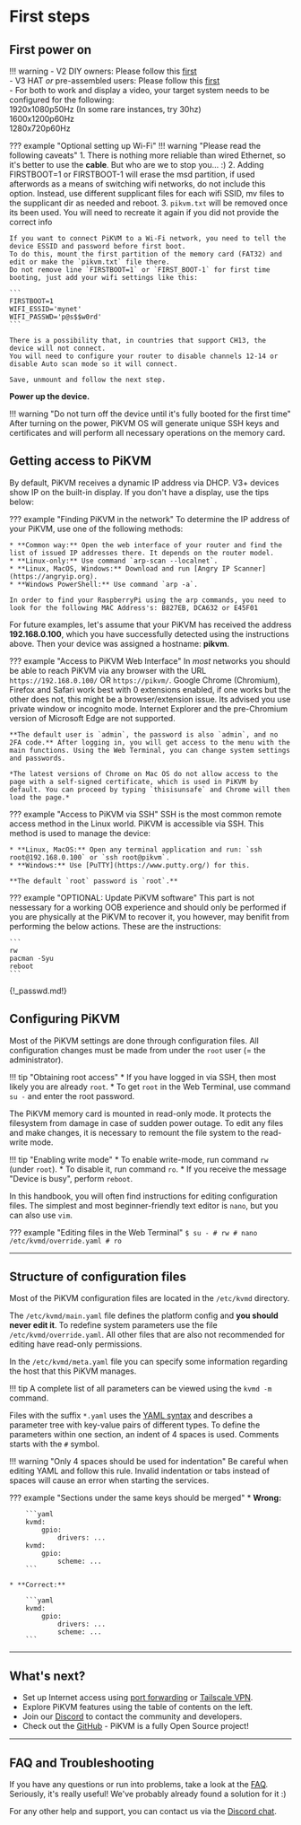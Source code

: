 # First steps

## First power on

!!! warning
    - V2 DIY owners: Please follow this [first](https://github.com/pikvm/pikvm)<br>
    - V3 HAT *or* pre-assembled users: Please follow this [first](https://docs.pikvm.org/v3/)<br>
    - For both to work and display a video, your target system needs to be configured for the following:<br>
        1920x1080p50Hz (In some rare instances, try 30hz)<br>
        1600x1200p60Hz<br>
        1280x720p60Hz<br>
        


??? example "Optional setting up Wi-Fi"
    !!! warning "Please read the following caveats" 
        1. There is nothing more reliable than wired Ethernet, so it's better to use the **cable**. But who are we to stop you... :)
        2. Adding FIRSTBOOT=1 or FIRSTBOOT-1 will erase the msd partition, if used afterwords as a means of switching wifi networks, do not include this option. Instead, use different supplicant files for each wifi SSID, mv files to the supplicant dir as needed and reboot.
        3. `pikvm.txt` will be removed once its been used. You will need to recreate it again if you did not provide the correct info

    If you want to connect PiKVM to a Wi-Fi network, you need to tell the device ESSID and password before first boot.
    To do this, mount the first partition of the memory card (FAT32) and edit or make the `pikvm.txt` file there.
    Do not remove line `FIRSTBOOT=1` or `FIRST_BOOT-1` for first time booting, just add your wifi settings like this:

    ```
    FIRSTBOOT=1
    WIFI_ESSID='mynet'
    WIFI_PASSWD='p@s$$w0rd'
    ```
    
    There is a possibility that, in countries that support CH13, the device will not connect.
    You will need to configure your router to disable channels 12-14 or disable Auto scan mode so it will connect.
        
    Save, unmount and follow the next step.
    
**Power up the device.**

!!! warning "Do not turn off the device until it's fully booted for the first time"
    After turning on the power, PiKVM OS will generate unique SSH keys and certificates and will perform all necessary operations on the memory card.


## Getting access to PiKVM

By default, PiKVM receives a dynamic IP address via DHCP. V3+ devices show IP on the built-in display. If you don't have a display, use the tips below:

??? example "Finding PiKVM in the network"
    To determine the IP address of your PiKVM, use one of the following methods:

    * **Common way:** Open the web interface of your router and find the list of issued IP addresses there. It depends on the router model.
    * **Linux-only:** Use command `arp-scan --localnet`.
    * **Linux, MacOS, Windows:** Download and run [Angry IP Scanner](https://angryip.org).
    * **Windows PowerShell:** Use command `arp -a`.
    
    In order to find your RaspberryPi using the arp commands, you need to look for the following MAC Address's: B827EB, DCA632 or E45F01

For future examples, let's assume that your PiKVM has received the address **192.168.0.100**, which you have successfully detected using the instructions above. Then your device was assigned a hostname: **pikvm**.

??? example "Access to PiKVM Web Interface"
    In *most* networks you should be able to reach PiKVM via any browser with the URL `https://192.168.0.100/` OR `https://pikvm/`. Google Chrome (Chromium), Firefox and Safari work best with 0 extensions enabled, if one works but the other does not, this might be a browser/extension issue. Its advised you use private window or incognito mode. Internet Explorer and the pre-Chromium version of Microsoft Edge are not supported.

    **The default user is `admin`, the password is also `admin`, and no 2FA code.** After logging in, you will get access to the menu with the main functions. Using the Web Terminal, you can change system settings and passwords.

    *The latest versions of Chrome on Mac OS do not allow access to the page with a self-signed certificate, which is used in PiKVM by default. You can proceed by typing `thisisunsafe` and Chrome will then load the page.*

??? example "Access to PiKVM via SSH"
    SSH is the most common remote access method in the Linux world. PiKVM is accessible via SSH. This method is used to manage the device:

    * **Linux, MacOS:** Open any terminal application and run: `ssh root@192.168.0.100` or `ssh root@pikvm`.
    * **Windows:** Use [PuTTY](https://www.putty.org/) for this.

    **The default `root` password is `root`.**

??? example "OPTIONAL: Update PiKVM software"
    This part is not nessessary for a working OOB experience and should only be performed if you are physically at the PiKVM to recover it, you however, may benifit from performing the below actions. These are the instructions:

    ```
    rw
    pacman -Syu
    reboot
    ```

{!_passwd.md!}


## Configuring PiKVM

Most of the PiKVM settings are done through configuration files. All configuration changes must be made from under the `root` user (= the administrator).

!!! tip "Obtaining root access"
    * If you have logged in via SSH, then most likely you are already `root`.
    * To get `root` in the Web Terminal, use command `su -` and enter the root password.

The PiKVM memory card is mounted in read-only mode. It protects the filesystem from damage in case of sudden power outage. To edit any files and make changes, it is necessary to remount the file system to the read-write mode.

!!! tip "Enabling write mode"
    * To enable write-mode, run command `rw` (under `root`).
    * To disable it, run command `ro`.
    * If you receive the message "Device is busy", perform `reboot`.

In this handbook, you will often find instructions for editing configuration files. The simplest and most beginner-friendly text editor is `nano`, but you can also use `vim`.

??? example "Editing files in the Web Terminal"
    ```
    $ su -
    # rw
    # nano /etc/kvmd/override.yaml
    # ro
    ```

-----
## Structure of configuration files

Most of the PiKVM configuration files are located in the `/etc/kvmd` directory.

The `/etc/kvmd/main.yaml` file defines the platform config and **you should never edit it**. To redefine system parameters use the file `/etc/kvmd/override.yaml`. All other files that are also not recommended for editing have read-only permissions.

In the `/etc/kvmd/meta.yaml` file you can specify some information regarding the host that this PiKVM manages.

!!! tip
    A complete list of all parameters can be viewed using the `kvmd -m` command.

Files with the suffix `*.yaml` uses the [YAML syntax](https://docs.ansible.com/ansible/latest/reference_appendices/YAMLSyntax.html)
and describes a parameter tree with key-value pairs of different types.
To define the parameters within one section, an indent of 4 spaces is used.
Comments starts with the `#` symbol.

!!! warning "Only 4 spaces should be used for indentation"
    Be careful when editing YAML and follow this rule.
    Invalid indentation or tabs instead of spaces will cause an error when starting the services.

??? example "Sections under the same keys should be merged"
    * **Wrong:**

        ```yaml
        kvmd:
            gpio:
                drivers: ...
        kvmd:
            gpio:
                scheme: ...
        ```

    * **Correct:**

        ```yaml
        kvmd:
            gpio:
                drivers: ...
                scheme: ...
        ```


-----
## What's next?
* Set up Internet access using [port forwarding](port_forwarding.md) or [Tailscale VPN](tailscale.md).
* Explore PiKVM features using the table of contents on the left.
* Join our [Discord](https://discord.gg/bpmXfz5) to contact the community and developers.
* Check out the [GitHub](https://github.com/pikvm) - PiKVM is a fully Open Source project!


-----
## FAQ and Troubleshooting
If you have any questions or run into problems, take a look at the [FAQ](faq.md).
Seriously, it's really useful! We've probably already found a solution for it :)

For any other help and support, you can contact us via the [Discord chat](https://discord.gg/bpmXfz5).
